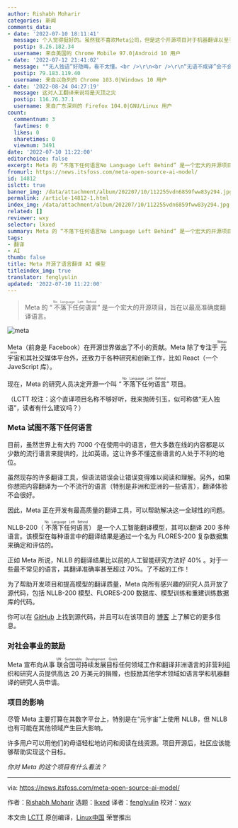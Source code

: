 ```yaml
---
author: Rishabh Moharir
categories: 新闻
comments_data:
- date: '2022-07-10 18:11:41'
  message: 个人觉得挺好的。虽然我不喜欢Meta公司，但是这个开源项目对于机器翻译以至于NLP领域的贡献很大。项目成熟后，对普通用户来说，就可以无需任何外语的学习浏览外文网站，结合模式识别技术，甚至可以做到十分精准的同声翻译，未来可期啊
  postip: 8.26.182.34
  username: 来自美国的 Chrome Mobile 97.0|Android 10 用户
- date: '2022-07-12 21:41:02'
  message: "“无人独语”好隐晦，看不太懂。<br />\r\n<br />\r\n“无语不成译”会不会好些？"
  postip: 79.183.119.40
  username: 来自以色列的 Chrome 103.0|Windows 10 用户
- date: '2022-08-24 04:27:19'
  message: 这对人工翻译来说将是灭顶之灾
  postip: 116.76.37.1
  username: 来自广东深圳的 Firefox 104.0|GNU/Linux 用户
count:
  commentnum: 3
  favtimes: 0
  likes: 0
  sharetimes: 0
  viewnum: 3491
date: '2022-07-10 11:22:00'
editorchoice: false
excerpt: Meta 的 “不落下任何语言No Language Left Behind” 是一个宏大的开源项目，旨在以最高准确度翻译语言。
fromurl: https://news.itsfoss.com/meta-open-source-ai-model/
id: 14812
islctt: true
banner_img: /data/attachment/album/202207/10/112255vdn6859fww83y294.jpg
permalink: /article-14812-1.html
index_img: /data/attachment/album/202207/10/112255vdn6859fww83y294.jpg.thumb.jpg
related: []
reviewer: wxy
selector: lkxed
summary: Meta 的 “不落下任何语言No Language Left Behind” 是一个宏大的开源项目，旨在以最高准确度翻译语言。
tags:
- 翻译
- AI
thumb: false
title: Meta 开源了语言翻译 AI 模型
titleindex_img: true
translator: fenglyulin
updated: '2022-07-10 11:22:00'
---
```



> 
> Meta 的 “<ruby> 不落下任何语言 <rt>  No Language Left Behind </rt></ruby>” 是一个宏大的开源项目，旨在以最高准确度翻译语言。
> 
> 
> 


![meta](/data/attachment/album/202207/10/112255vdn6859fww83y294.jpg)


Meta（前身是 Facebook）在开源世界做出了不小的贡献。Meta 除了专注于<ruby> 元宇宙 <rt>  Metaverse </rt></ruby>和其社交媒体平台外，还致力于各种研究和创新工作，比如 React（一个 JaveScript 库）。


现在，Meta 的研究人员决定开源一个叫 “<ruby> 不落下任何语言 <rt>  No Language Left Behind </rt></ruby>” 项目。


（LCTT 校注：这个直译项目名称不够好听，我来抛砖引玉，似可称做“无人独语”，读者有什么建议吗？）


### Meta 试图不落下任何语言






目前，虽然世界上有大约 7000 个在使用中的语言，但大多数在线的内容都是以少数的流行语言来提供的，比如英语。这让许多不懂这些语言的人处于不利的地位。


虽然现存的许多翻译工具，但语法错误会让错误变得难以阅读和理解。另外，如果你想把内容翻译为一个不流行的语言（特别是非洲和亚洲的一些语言），翻译体验不会很好。


因此，Meta 正在开发有最高质量的翻译工具，可以帮助解决这一全球性的问题。


NLLB-200（<ruby> 不落下任何语言 <rt>  No Language Left Behind </rt></ruby>） 是一个人工智能翻译模型，其可以翻译 200 多种语言。该模型在每种语言中的翻译结果是通过一个名为 FLORES-200 复杂数据集来确定和评估的。


正如 Meta 所说，NLLB 的翻译结果比以前的人工智能研究方法好 40% 。对于一些最不常见的语言，其翻译准确率甚至超过 70%。了不起的工作！


为了帮助开发项目和提高模型的翻译质量，Meta 向所有感兴趣的研究人员开放了源代码，包括 NLLB-200 模型、FLORES-200 数据库、模型训练和重建训练数据库的代码。


你可以在 [GitHub](https://github.com/facebookresearch/fairseq/tree/nllb) 上找到源代码，并且可以在该项目的 [博客](https://ai.facebook.com/blog/nllb-200-high-quality-machine-translation/) 上了解它的更多信息。


### 对社会事业的鼓励


Meta 宣布向从事<ruby> 联合国可持续发展目标 <rt>  UN Sustainable Development Goals </rt></ruby>任何领域工作和翻译非洲语言的非营利组织和研究人员提供高达 20 万美元的捐赠，也鼓励其他学术领域如语言学和机器翻译的研究人员申请。


### 项目的影响


尽管 Meta 主要打算在其数字平台上，特别是在“元宇宙”上使用 NLLB，但 NLLB 也有可能在其他领域产生巨大影响。


许多用户可以用他们的母语轻松地访问和阅读在线资源。项目开源后，社区应该能够帮助实现这个目标。


*你对 Meta 的这个项目有什么看法？*




---


via: <https://news.itsfoss.com/meta-open-source-ai-model/>


作者：[Rishabh Moharir](https://news.itsfoss.com/author/rishabh/) 选题：[lkxed](https://github.com/lkxed) 译者：[fenglyulin](https://github.com/fenglyulin) 校对：[wxy](https://github.com/wxy)


本文由 [LCTT](https://github.com/LCTT/TranslateProject) 原创编译，[Linux中国](https://linux.cn/) 荣誉推出